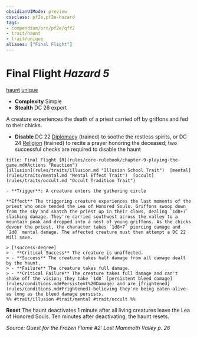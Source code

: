 ```yaml
---
obsidianUIMode: preview
cssclass: pf2e,pf2e-hazard
tags:
- compendium/src/pf2e/qff2
- trait/haunt
- trait/unique
aliases: ["Final Flight"]
---
```

# Final Flight *Hazard 5*  
[haunt](rules/traits/haunt.md "Haunt Hazard Trait")  [unique](rules/traits/unique.md "Unique Rarity Trait")  

- **Complexity** Simple
- **Stealth** DC 26 expert  

A creature experiences the death of a priest carried off by griffons and fed to their chicks.

- **Disable** DC 22 [Diplomacy](compendium/skills.md#Diplomacy) (trained) to soothe the restless spirits, or DC 24 [Religion](compendium/skills.md#Religion) (trained) to recite a prayer honoring the deceased; two successful checks are required to disable the haunt  
     
```ad-embed-ability
title: Final Flight [R](rules/core-rulebook/chapter-9-playing-the-game.md#Actions "Reaction")
[illusion](rules/traits/illusion.md "Illusion School Trait")  [mental](rules/traits/mental.md "Mental Effect Trait")  [occult](rules/traits/occult.md "Occult Tradition Trait")  

- **Trigger**: A creature enters the gathering circle

**Effect** The triggering creature experiences the last moments of the priest who once tended the Lea of Honored Souls. Griffons swoop down from the sky and snatch the priest up in their claws, dealing `1d8+7` slashing damage. They're carried southwest across the valley to a mountain peak and dropped into a nest of young griffons. As the chicks devour the priest, the character takes `1d8+7` piercing damage and `2d8` mental damage. The affected creature must then attempt a DC 22 Will save.

> [!success-degree] 
> - **Critical Success** The creature is unaffected.
> - **Success** The creature takes half damage from all damage dealt by the haunt.
> - **Failure** The creature takes full damage.
> - **Critical Failure** The creature takes full damage and can't shake off the vision; they take `1d8` [persistent bleed damage](rules/conditions.md#Persistent%20Damage) and are [frightened](rules/conditions.md#Frightened)—believing they're being eaten alive—as long as the bleed damage persists.  
%% #trait/illusion #trait/mental #trait/occult %%
```

**Reset** The haunt deactivates 1 minute after all living creatures leave the Lea of Honored Souls. Ten minutes after deactivating, the haunt resets.  

*Source: Quest for the Frozen Flame #2: Lost Mammoth Valley p. 26*